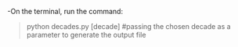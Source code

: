 -On the terminal, run the command:
>python decades.py [decade] #passing the chosen decade as a parameter to generate the output file